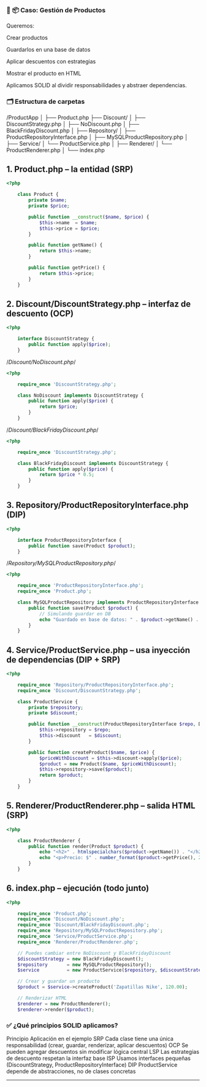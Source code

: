 ### 🧱 📦 Caso: Gestión de Productos
Queremos:

Crear productos

Guardarlos en una base de datos

Aplicar descuentos con estrategias

Mostrar el producto en HTML

Aplicamos SOLID al dividir responsabilidades y abstraer dependencias.

### 🗂️ Estructura de carpetas

/ProductApp
│
├── Product.php
├── Discount/
│   ├── DiscountStrategy.php
│   ├── NoDiscount.php
│   ├── BlackFridayDiscount.php
│
├── Repository/
│   ├── ProductRepositoryInterface.php
│   ├── MySQLProductRepository.php
│
├── Service/
│   └── ProductService.php
│
├── Renderer/
│   └── ProductRenderer.php
│
└── index.php

## 1. Product.php – la entidad (SRP)

```php
<?php

    class Product {
        private $name;
        private $price;

        public function __construct($name, $price) {
            $this->name  = $name;
            $this->price = $price;
        }

        public function getName() {
            return $this->name;
        }

        public function getPrice() {
            return $this->price;
        }
    }

```

## 2. Discount/DiscountStrategy.php – interfaz de descuento (OCP)

```php
<?php

    interface DiscountStrategy {
        public function apply($price);
    }

```

/*Discount/NoDiscount.php*/

```php
<?php

    require_once 'DiscountStrategy.php';

    class NoDiscount implements DiscountStrategy {
        public function apply($price) {
            return $price;
        }
    }

```

/*Discount/BlackFridayDiscount.php*/

```php
<?php

    require_once 'DiscountStrategy.php';

    class BlackFridayDiscount implements DiscountStrategy {
        public function apply($price) {
            return $price * 0.5;
        }
    }

```

## 3. Repository/ProductRepositoryInterface.php (DIP)

```php
<?php

    interface ProductRepositoryInterface {
        public function save(Product $product);
    }

```

/*Repository/MySQLProductRepository.php*/

```php
<?php

    require_once 'ProductRepositoryInterface.php';
    require_once 'Product.php';

    class MySQLProductRepository implements ProductRepositoryInterface {
        public function save(Product $product) {
            // Simulando guardar en DB
            echo "Guardado en base de datos: " . $product->getName() . "<br>";
        }
    }

```

## 4. Service/ProductService.php – usa inyección de dependencias (DIP + SRP)

```php
<?php

    require_once 'Repository/ProductRepositoryInterface.php';
    require_once 'Discount/DiscountStrategy.php';

    class ProductService {
        private $repository;
        private $discount;

        public function __construct(ProductRepositoryInterface $repo, DiscountStrategy $discount) {
            $this->repository = $repo;
            $this->discount   = $discount;
        }

        public function createProduct($name, $price) {
            $priceWithDiscount = $this->discount->apply($price);
            $product = new Product($name, $priceWithDiscount);
            $this->repository->save($product);
            return $product;
        }
    }

```

## 5. Renderer/ProductRenderer.php – salida HTML (SRP)

```php
<?php

    class ProductRenderer {
        public function render(Product $product) {
            echo "<h2>" . htmlspecialchars($product->getName()) . "</h2>";
            echo "<p>Precio: $" . number_format($product->getPrice(), 2) . "</p>";
        }
    }

```

## 6. index.php – ejecución (todo junto)

```php
<?php

    require_once 'Product.php';
    require_once 'Discount/NoDiscount.php';
    require_once 'Discount/BlackFridayDiscount.php';
    require_once 'Repository/MySQLProductRepository.php';
    require_once 'Service/ProductService.php';
    require_once 'Renderer/ProductRenderer.php';

    // Puedes cambiar entre NoDiscount y BlackFridayDiscount
    $discountStrategy = new BlackFridayDiscount();
    $repository       = new MySQLProductRepository();
    $service          = new ProductService($repository, $discountStrategy);

    // Crear y guardar un producto
    $product = $service->createProduct('Zapatillas Nike', 120.00);

    // Renderizar HTML
    $renderer = new ProductRenderer();
    $renderer->render($product);

```

### ✅ ¿Qué principios SOLID aplicamos?
Principio	Aplicación en el ejemplo
SRP	        Cada clase tiene una única responsabilidad (crear, guardar,         renderizar, aplicar descuentos)
OCP	        Se pueden agregar descuentos sin modificar lógica central
LSP	        Las estrategias de descuento respetan la interfaz base
ISP	        Usamos interfaces pequeñas (DiscountStrategy, ProductRepositoryInterface)
DIP	        ProductService depende de abstracciones, no de clases concretas

---